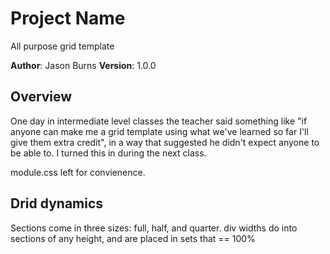 # Project Name

All purpose grid template

**Author**: Jason Burns
**Version**: 1.0.0

## Overview

One day in intermediate level classes the teacher said something like "if anyone can make me a grid template using what we've learned so far I'll give them extra credit", in a way that suggested he didn't expect anyone to be able to. I turned this in during the next class.

module.css left for convienence.

## Drid dynamics
Sections come in three sizes: full, half, and quarter.
div widths do into sections of any height, and are placed in sets that == 100%
